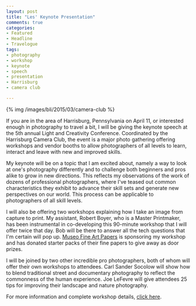 ```yaml
---
layout: post
title: "Les' Keynote Presentation"
comments: true
categories:
- Featured
- Headline
- Travelogue
tags:
- photography
- workshop
- keynote
- speech
- presentation
- Harrisburg
- camera club

---
```


{% img /images/bli/2015/03/camera-club %}

If you are in the area of Harrisburg, Pennsylvania on April 11, or interested enough in photography to travel a bit, I will be giving the keynote speech at the 5th annual Light and Creativity Conference. Coordinated by the Harrisburg Camera Club, the event is a major photo gathering offering workshops and vendor booths to allow photographers of all levels to learn, interact and leave with new and improved skills.


<!--more-->


My keynote will be on a topic that I am excited about, namely a way to look at one's photography differently and to challenge both beginners and pros alike to grow in new directions. This reflects my observations of the work of dozens of professional photographers, where I've teased out common characteristics they exhibit to advance their skill sets and generate new perspectives on our world. This process can be applicable to photographers of all skill levels. 

I will also be offering two workshops explaining how I take an image from capture to print. My assistant, Robert Boyer, who is a Master Printmaker, has been instrumental in co-developing this 90-minute workshop that I will offer twice that day. Bob will be there to answer all the tech questions that I'm certain will pop up. [Museo Fine Art Papers](http://www.museofineart.com) is sponsoring my workshop and has donated starter packs of their fine papers to give away as door prizes. 

I will be joined by two other incredible pro photographers, both of whom will offer their own workshops to attendees. Carl Sander Socolow will show how to blend traditional street and documentary photography to reflect the commonness of the human experience. Joe LeFevre will give attendees 25 tips for improving their landscape and nature photography. 

For more information and complete workshop details, [click here](http://www.harrisburgcameraclub.org). 

